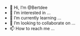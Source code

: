 - 👋 Hi, I’m @Bertdee
- 👀 I’m interested in ...
- 🌱 I’m currently learning ...
- 💞️ I’m looking to collaborate on ...
- 📫 How to reach me ...

<!---
Bertdee/Bertdee is a ✨ special ✨ repository because its `README.md` (this file) appears on your GitHub profile.
You can click the Preview link to take a look at your changes.
--->
